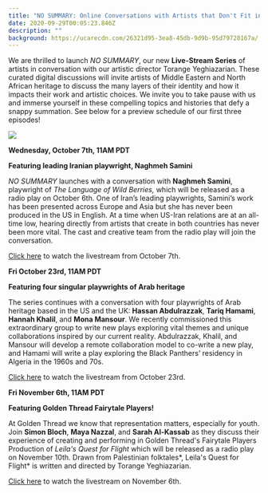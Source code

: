 ```yaml
---
title: "NO SUMMARY: Online Conversations with Artists that Don't Fit in a Box"
date: 2020-09-29T00:05:23.846Z
description: ""
background: https://ucarecdn.com/26321d95-3ea8-45db-9d9b-95d79728167a/
---
```

We are thrilled to launch *NO SUMMARY*, our new **Live-Stream Series** of artists in conversation with our artistic director Torange Yeghiazarian. These curated digital discussions will invite artists of Middle Eastern and North African heritage to discuss the many layers of their identity and how it impacts their work and artistic choices. We invite you to take pause with us and immerse yourself in these compelling topics and histories that defy a snappy summation. See below for a preview schedule of our first three episodes!

![](https://ucarecdn.com/77cf9e43-1638-4f60-8ded-72427df473c6/)

**Wednesday, October 7th, 11AM PDT**

**Featuring leading Iranian playwright, Naghmeh Samini**

*NO SUMMARY* launches with a conversation with **Naghmeh Samini**, playwright of *The Language of Wild Berries,* which will be released as a radio play on October 6th. One of Iran’s leading playwrights, Samini’s work has been presented across Europe and Asia but she has never been produced in the US in English. At a time when US-Iran relations are at an all-time low, hearing directly from artists that create in both countries has never been more vital. The cast and creative team from the radio play will join the conversation. 

[Click here](https://howlround.com/happenings/livestreaming-conversation-no-summary-playwright-naghmeh-samini) to watch the livestream from October 7th.



**Fri October 23rd, 11AM PDT**

**Featuring four singular playwrights of Arab heritage**

The series continues with a conversation with four playwrights of Arab heritage based in the US and the UK: **Hassan Abdulrazzak**, **Tariq Hamami**, **Hannah Khalil**, and **Mona Mansour**. We recently commissioned this extraordinary group to write new plays exploring vital themes and unique collaborations inspired by our current reality. Abdulrazzak, Khalil, and Mansour will develop a remote collaboration model to co-write a new play, and Hamami will write a play exploring the Black Panthers’ residency in Algeria in the 1960s and 70s. 

[Click here](https://howlround.com/happenings/livestreaming-conversation-no-summary-playwrights-hassan-abdulrazzak-tariq-hamami-hannah) to watch the livestream from October 23rd.



**Fri November 6th, 11AM PDT**

**Featuring Golden Thread Fairytale Players!**

At Golden Thread we know that representation matters, especially for youth. Join **Simon Bloch**, **Maya Nazzal**, and **Sarah Al-Kassab** as they discuss their experience of creating and performing in Golden Thread's Fairytale Players Production of *Leila's Quest for Flight* which will be released as a radio play on November 10th. Drawn from Palestinian folktales*, Leila's Quest for Flight* is written and directed by Torange Yeghiazarian. 

[Click here](https://howlround.com/happenings/livestreaming-conversation-no-summary-golden-threads-fairytale-players) to watch the livestream on November 6th.